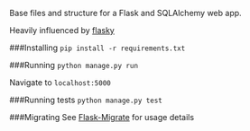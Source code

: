 Base files and structure for a Flask and SQLAlchemy web app.

Heavily influenced by [flasky](https://github.com/miguelgrinberg/flasky)

###Installing
`pip install -r requirements.txt`

###Running
`python manage.py run`

Navigate to `localhost:5000`

###Running tests
`python manage.py test`

###Migrating
See [Flask-Migrate](https://flask-migrate.readthedocs.org/en/latest/) for usage details
